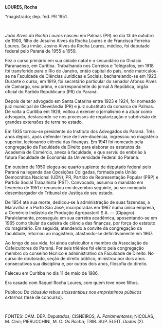 **LOURES, Rocha**

\*magistrado; dep. fed. PR 1951.

 

*João Alves da Rocha Loures* nasceu em Palmas (PR) no dia 13 de outubro
de 1900, filho de Jesuíno Alves da Rocha Loures e de Francisca Ferreira
Loures. Seu irmão, Josino Alves da Rocha Loures, médico, foi deputado
federal pelo Paraná de 1955 a 1959.

Fez o curso primário em sua cidade natal e o secundário no Ginásio
Paranaense, em Curitiba. Trabalhando nos Correios e Telégrafos, em 1918
foi transferido para o Rio de Janeiro, então capital do país, onde
matriculou-se na Faculdade de Ciências Jurídicas e Sociais,
bacharelando-se em 1923. Durante o curso, em 1919, foi secretário
particular do senador Afonso Alves de Camargo, seu primo, e
correspondente do jornal A República, órgão oficial do Partido
Republicano (PR) do Paraná.

Depois de ter advogado em Santa Catarina entre 1923 e 1924, foi nomeado
juiz municipal de Clevelândia (PR) e juiz substituto da comarca de
Palmas. De volta a Curitiba em 1929, voltou a exercer o jornalismo e a
atuar como advogado, destacando-se nos processos de regularização e
subdivisão de grandes extensões de terra no estado.

Em 1935 tornou-se presidente do Instituto dos Advogados do Paraná. Três
anos depois, após defender tese de livre-docência, ingressou no
magistério superior, lecionando ciência das finanças. Em 1941 foi
nomeado pela congregação da Faculdade de Direito para elaborar os
estatutos da Academia de Comércio, anexa à faculdade, e que serviu de
embrião à futura Faculdade de Economia da Universidade Federal do
Paraná.

Em outubro de 1950 elegeu-se quarto suplente de deputado federal pelo
Paraná na legenda das Oposições Coligadas, formada pela União
Democrática Nacional (UDN), PR, Partido de Representação Popular (PRP) e
Partido Social Trabalhista (PST). Convocado, assumiu o mandato em
fevereiro de 1951 e renunciou em dezembro seguinte, ao ser nomeado
desembargador do Tribunal de Justiça de seu estado.

De 1954 até sua morte, dedicou-se à administração de suas fazendas, a
Maravilha e a Porto São José, incorporadas em 1967 numa única empresa, a
Comércio Indústria de Produção Agropastoril S.A. — (Cipagro).
Paralelamente, prosseguiu em sua carreira acadêmica, aposentando-se em
1965 como titular da cadeira de ciência das finanças, por força do
estatuto do magistério. Em seguida, atendendo a convite da congregação
da faculdade, retornou ao magistério, afastando-se definitivamente em
1967.

Ao longo de sua vida, foi ainda cafeicultor e membro da Associação de
Cafeicultores do Paraná. Por seis triênios foi eleito pela congregação
membro do conselho técnico e administrativo da Faculdade de Direito. No
curso de doutorado, seção de direito público, ministrou por dois anos
consecutivos sua disciplina e, por outros dois anos, filosofia do
direito.

Faleceu em Curitiba no dia 11 de maio de 1986.

Era casado com Raquel Rocha Loures, com quem teve nove filhos.

Publicou *Da cláusula rebus sicissantibus nos empréstimos públicos
externos* (tese de concurso).

 

FONTES: CÂM. DEP. *Deputados*; CISNEIROS, A. *Parlamentares*; NICOLAS,
M. *Cem*; PIERUCCHINI, M. C. *Os Rocha*; TRIB. SUP. ELEIT. *Dados* (2).

 

